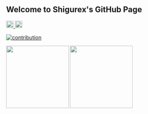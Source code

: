 ## Welcome to Shigurex's GitHub Page

<p align="left">
  <a href="https://github.com/Shigurex/Shigurex/">
    <img height="20" src="https://komarev.com/ghpvc/?username=Shigurex" alt="Shigurex" />
  </a>
  <a href="https://github.com/Shigurex">
    <img height="20" src="https://img.shields.io/github/followers/Shigurex?label=follow&logo=github&style=flat" />
  </a>
</p>

[![contribution](https://github-profile-summary-cards.vercel.app/api/cards/profile-details?username=Shigurex&theme=dracula)](https://github.com/Shigurex)

<p align="left">
  <a href="https://github.com/Shigure">
    <img align="left" height="170px" src="https://github-readme-stats.vercel.app/api?username=Shigurex&count_private=true&show_icons=true&theme=dracula" />
  </a>
  <a href="https://github.com/Shigurex">
    <img align="left" height="170px" src="https://github-readme-stats.vercel.app/api/top-langs/?username=Shigurex&layout=compact&theme=dracula" />
  </a>
</p>


<!-- [![status](https://github-readme-streak-stats.herokuapp.com/?user=Shigurex&theme=dracula)](https://github.com/Shigurex)

[![contribution](https://github-profile-summary-cards.vercel.app/api/cards/profile-details?username=Shigurex&theme=dracula)](https://github.com/Shigurex) -->

<!-- [![trophy](https://github-profile-trophy.vercel.app/?username=Shigurex&theme=dracula&column=7)](https://github.com/Shigurex) -->
